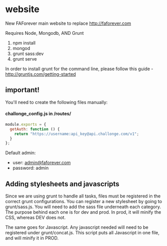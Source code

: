 # website
New FAForever main website to replace http://faforever.com

Requires Node, Mongodb, AND Grunt

1. npm install
2. mongod
3. grunt sass:dev 
4. grunt serve

In order to install grunt for the command line, please follow this guide - http://gruntjs.com/getting-started

## important!
You'll need to create the following files manually:

#### challonge_config.js in /routes/
```javascript
module.exports = {
  getAuth: function () {
    return "https://username:api_key@api.challonge.com/v1";
  }
};
```

Default admin:
* user: admin@faforever.com
* password: admin

## Adding stylesheets and javascripts
Since we are using grunt to handle all tasks, files must be registered in the correct grunt configurations. 
You can register a new stylesheet by going to grunt/sass.js. You will need to add the sass file underneath each category. 
The purpose behind each one is for dev and prod. In prod, it will minify the CSS, whereas DEV does not.

The same goes for Javascript. Any javascript needed will need to be registered under grunt/concat.js. This script 
puts all Javascript in one file, and will minify it in PROD. 